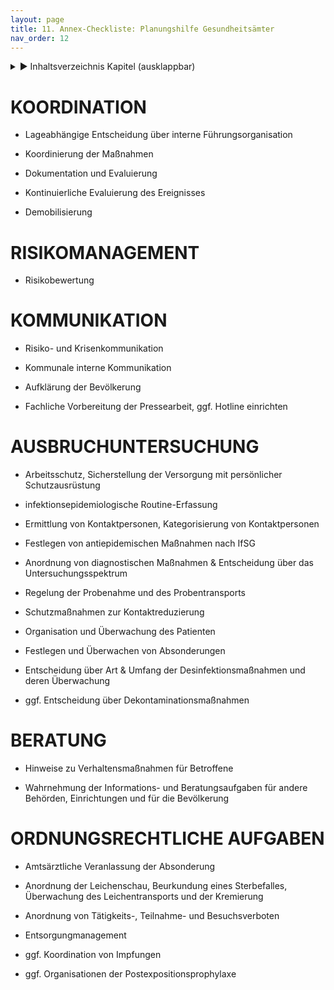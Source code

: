```yaml
---
layout: page
title: 11. Annex-Checkliste: Planungshilfe Gesundheitsämter
nav_order: 12
---
```

 
<details markdown="block"> 
  <summary> 
      &#9658; Inhaltsverzeichnis Kapitel (ausklappbar) 
  </summary>
 
1. TOC
{:toc}
 </details>
 
   <p></p>
 
 
# KOORDINATION

  - Lageabhängige Entscheidung über interne Führungsorganisation

  - Koordinierung der Maßnahmen

  - Dokumentation und Evaluierung

  - Kontinuierliche Evaluierung des Ereignisses

  - Demobilisierung

# RISIKOMANAGEMENT

  - Risikobewertung

# KOMMUNIKATION

  - Risiko- und Krisenkommunikation

  - Kommunale interne Kommunikation

  - Aufklärung der Bevölkerung

  - Fachliche Vorbereitung der Pressearbeit, ggf. Hotline einrichten

# AUSBRUCHUNTERSUCHUNG

  - Arbeitsschutz, Sicherstellung der Versorgung mit persönlicher
    Schutzausrüstung

  - infektionsepidemiologische Routine-Erfassung

  - Ermittlung von Kontaktpersonen, Kategorisierung von Kontaktpersonen

  - Festlegen von antiepidemischen Maßnahmen nach IfSG

  - Anordnung von diagnostischen Maßnahmen & Entscheidung über das
    Untersuchungsspektrum

  - Regelung der Probenahme und des Probentransports

  - Schutzmaßnahmen zur Kontaktreduzierung

  - Organisation und Überwachung des Patienten

  - Festlegen und Überwachen von Absonderungen

  - Entscheidung über Art & Umfang der Desinfektionsmaßnahmen und deren
    Überwachung

  - ggf. Entscheidung über Dekontaminationsmaßnahmen

# BERATUNG

  - Hinweise zu Verhaltensmaßnahmen für Betroffene

  - Wahrnehmung der Informations- und Beratungsaufgaben für andere
    Behörden, Einrichtungen und für die Bevölkerung

# ORDNUNGSRECHTLICHE AUFGABEN

  - Amtsärztliche Veranlassung der Absonderung

  - Anordnung der Leichenschau, Beurkundung eines Sterbefalles,
    Überwachung des Leichentransports und der Kremierung

  - Anordnung von Tätigkeits-, Teilnahme- und Besuchsverboten

  - Entsorgungmanagement

  - ggf. Koordination von Impfungen

  - ggf. Organisationen der Postexpositionsprophylaxe

<div class="section fnlist" data-role="doc-footnotes">

</div>
